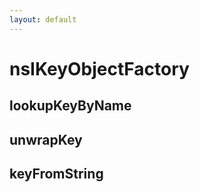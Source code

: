 ```yaml
---
layout: default
---
```


# nsIKeyObjectFactory #

## lookupKeyByName ##

## unwrapKey ##

## keyFromString ##
